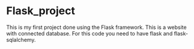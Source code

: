 # Flask_project
This is my first project done using the Flask framework.
This is a website with connected database.
For this code you need to have flask and flask-sqlalchemy.
